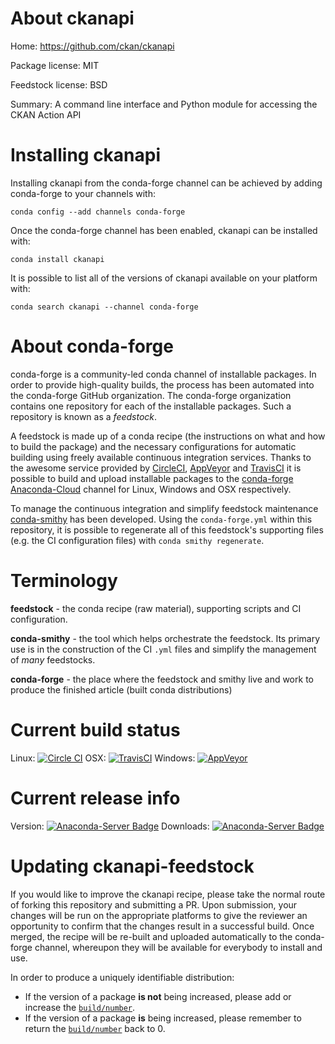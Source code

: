 About ckanapi
=============

Home: https://github.com/ckan/ckanapi

Package license: MIT

Feedstock license: BSD

Summary: A command line interface and Python module for accessing the CKAN Action API



Installing ckanapi
==================

Installing ckanapi from the conda-forge channel can be achieved by adding conda-forge to your channels with:

```
conda config --add channels conda-forge
```

Once the conda-forge channel has been enabled, ckanapi can be installed with:

```
conda install ckanapi
```

It is possible to list all of the versions of ckanapi available on your platform with:

```
conda search ckanapi --channel conda-forge
```


About conda-forge
=================

conda-forge is a community-led conda channel of installable packages.
In order to provide high-quality builds, the process has been automated into the
conda-forge GitHub organization. The conda-forge organization contains one repository 
for each of the installable packages. Such a repository is known as a *feedstock*.

A feedstock is made up of a conda recipe (the instructions on what and how to build
the package) and the necessary configurations for automatic building using freely
available continuous integration services. Thanks to the awesome service provided by
[CircleCI](https://circleci.com/), [AppVeyor](http://www.appveyor.com/)
and [TravisCI](https://travis-ci.org/) it is possible to build and upload installable
packages to the [conda-forge](https://anaconda.org/conda-forge)
[Anaconda-Cloud](http://docs.anaconda.org/) channel for Linux, Windows and OSX respectively.

To manage the continuous integration and simplify feedstock maintenance
[conda-smithy](http://github.com/conda-forge/conda-smithy) has been developed.
Using the ``conda-forge.yml`` within this repository, it is possible to regenerate all of
this feedstock's supporting files (e.g. the CI configuration files) with ``conda smithy regenerate``.


Terminology
===========

**feedstock** - the conda recipe (raw material), supporting scripts and CI configuration.

**conda-smithy** - the tool which helps orchestrate the feedstock.
                   Its primary use is in the construction of the CI ``.yml`` files
                   and simplify the management of *many* feedstocks.

**conda-forge** - the place where the feedstock and smithy live and work to
                  produce the finished article (built conda distributions)

Current build status
====================
Linux: [![Circle CI](https://circleci.com/gh/conda-forge/ckanapi-feedstock.svg?style=svg)](https://circleci.com/gh/conda-forge/ckanapi-feedstock)
OSX: [![TravisCI](https://travis-ci.org/conda-forge/ckanapi-feedstock.svg?branch=master)](https://travis-ci.org/conda-forge/ckanapi-feedstock) 
Windows: [![AppVeyor](https://ci.appveyor.com/api/projects/status/github/conda-forge/ckanapi-feedstock?svg=True)](https://ci.appveyor.com/project/conda-forge/ckanapi-feedstock/branch/master)

Current release info
====================
Version: [![Anaconda-Server Badge](https://anaconda.org/conda-forge/ckanapi/badges/version.svg)](https://anaconda.org/conda-forge/ckanapi)
Downloads: [![Anaconda-Server Badge](https://anaconda.org/conda-forge/ckanapi/badges/downloads.svg)](https://anaconda.org/conda-forge/ckanapi)


Updating ckanapi-feedstock
==========================

If you would like to improve the ckanapi recipe, please take the normal
route of forking this repository and submitting a PR. Upon submission, your changes will
be run on the appropriate platforms to give the reviewer an opportunity to confirm that the
changes result in a successful build. Once merged, the recipe will be re-built and uploaded
automatically to the conda-forge channel, whereupon they will be available for everybody to
install and use.

In order to produce a uniquely identifiable distribution:
 * If the version of a package **is not** being increased, please add or increase
   the [``build/number``](http://conda.pydata.org/docs/building/meta-yaml.html#build-number-and-string). 
 * If the version of a package **is** being increased, please remember to return
   the [``build/number``](http://conda.pydata.org/docs/building/meta-yaml.html#build-number-and-string)
   back to 0.
